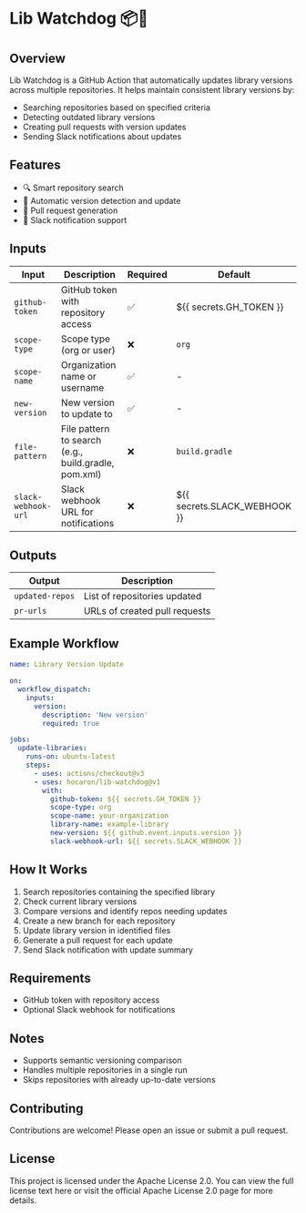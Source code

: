 # Lib Watchdog 📦🐶

## Overview

Lib Watchdog is a GitHub Action that automatically updates library versions across multiple repositories. It helps maintain consistent library versions by:

- Searching repositories based on specified criteria
- Detecting outdated library versions
- Creating pull requests with version updates
- Sending Slack notifications about updates

## Features

- 🔍 Smart repository search
- 🤖 Automatic version detection and update
- 🚀 Pull request generation
- 📣 Slack notification support

## Inputs

| Input | Description | Required | Default |
|-------|-------------|----------|--------|
| `github-token` | GitHub token with repository access | ✅ | ${{ secrets.GH_TOKEN }} |
| `scope-type` | Scope type (org or user) | ❌ | `org` |
| `scope-name` | Organization name or username | ✅ | - |
| `new-version` | New version to update to | ✅ | - |
| `file-pattern` | File pattern to search (e.g., build.gradle, pom.xml) | ❌ | `build.gradle` |
| `slack-webhook-url` | Slack webhook URL for notifications | ❌ | ${{ secrets.SLACK_WEBHOOK }} |

## Outputs

| Output | Description |
|--------|-------------|
| `updated-repos` | List of repositories updated |
| `pr-urls` | URLs of created pull requests |

## Example Workflow

```yaml
name: Library Version Update

on:
  workflow_dispatch:
    inputs:
      version:
        description: 'New version'
        required: true

jobs:
  update-libraries:
    runs-on: ubuntu-latest
    steps:
      - uses: actions/checkout@v3
      - uses: hocaron/lib-watchdog@v1
        with:
          github-token: ${{ secrets.GH_TOKEN }}
          scope-type: org
          scope-name: your-organization
          library-name: example-library
          new-version: ${{ github.event.inputs.version }}
          slack-webhook-url: ${{ secrets.SLACK_WEBHOOK }}
```

## How It Works

1. Search repositories containing the specified library
2. Check current library versions
3. Compare versions and identify repos needing updates
4. Create a new branch for each repository
5. Update library version in identified files
6. Generate a pull request for each update
7. Send Slack notification with update summary

## Requirements

- GitHub token with repository access
- Optional Slack webhook for notifications

## Notes

- Supports semantic versioning comparison
- Handles multiple repositories in a single run
- Skips repositories with already up-to-date versions

## Contributing

Contributions are welcome! Please open an issue or submit a pull request.

## License

This project is licensed under the Apache License 2.0.
You can view the full license text here or visit the official Apache License 2.0 page for more details.